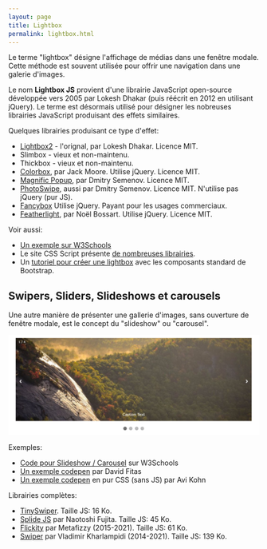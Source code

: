 ```yaml
---
layout: page
title: Lightbox
permalink: lightbox.html
---
```


Le terme "lightbox" désigne l'affichage de médias dans une fenêtre modale. Cette méthode est souvent utilisée pour offrir une navigation dans une galerie d'images.

Le nom **Lightbox JS** provient d'une librairie JavaScript open-source développée vers 2005 par Lokesh Dhakar (puis réécrit en 2012 en utilisant jQuery). Le terme est désormais utilisé pour désigner les nobreuses librairies JavaScript produisant des effets similaires.

Quelques librairies produisant ce type d'effet:

- [Lightbox2](https://lokeshdhakar.com/projects/lightbox2/) - l'orignal, par Lokesh Dhakar. Licence MIT.
- Slimbox - vieux et non-maintenu.
- Thickbox - vieux et non-maintenu.
- [Colorbox](http://www.jacklmoore.com/colorbox/), par Jack Moore. Utilise jQuery. Licence MIT.
- [Magnific Popup](https://dimsemenov.com/plugins/magnific-popup/), par Dmitry Semenov. Licence MIT.
- [PhotoSwipe](https://photoswipe.com/), aussi par Dmitry Semenov. Licence MIT. N'utilise pas jQuery (pur JS).
- [Fancybox](http://fancyapps.com/fancybox/3/) Utilise jQuery. Payant pour les usages commerciaux.
- [Featherlight](https://noelboss.github.io/featherlight/), par Noël Bossart. Utilise jQuery. Licence MIT.

Voir aussi:

- [Un exemple sur W3Schools](https://www.w3schools.com/howto/howto_js_lightbox.asp)
- Le site CSS Script présente [de nombreuses librairies](https://www.cssscript.com/tag/lightbox/).
- Un [tutoriel pour créer une lightbox](https://medium.com/@diegovogel/create-a-lightbox-gallery-with-standard-bootstrap-components-b9de322ddb9e) avec les composants standard de Bootstrap.

## Swipers, Sliders, Slideshows et carousels

Une autre manière de présenter une gallerie d'images, sans ouverture de fenêtre modale, est le concept du "slideshow" ou "carousel". 

![présentation en mode carousel](img/carousel-images.jpg)

Exemples:

- [Code pour Slideshow / Carousel](https://www.w3schools.com/howto/howto_js_slideshow.asp) sur W3Schools
- [Un exemple codepen](https://codepen.io/dfitzy/pen/xZqGVo) par David Fitas
- [Un exemple codepen](https://codepen.io/AMKohn/pen/EKJHf) en pur CSS (sans JS) par Avi Kohn

Librairies complètes:

- [TinySwiper](https://tiny-swiper.js.org/docs/demo/). Taille JS: 16 Ko.
- [Splide JS](https://splidejs.com/) par Naotoshi Fujita. Taille JS: 45 Ko.
- [Flickity](https://flickity.metafizzy.co) par Metafizzy (2015-2021). Taille JS: 61 Ko.
- [Swiper](https://swiperjs.com/) par Vladimir Kharlampidi (2014-2021). Taille JS: 139 Ko.
